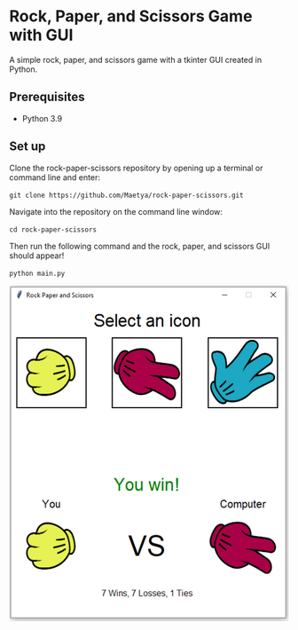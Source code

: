 # Rock, Paper, and Scissors Game with GUI

A simple rock, paper, and scissors game with a tkinter GUI created in Python.

## Prerequisites
- Python 3.9

## Set up
Clone the rock-paper-scissors repository by opening up a terminal or command line and enter:

`git clone https://github.com/Maetya/rock-paper-scissors.git`

Navigate into the repository on the command line window:

`cd rock-paper-scissors`

Then run the following command and the rock, paper, and scissors GUI should appear!

`python main.py`

![Screenshot of the rock, paper, and scissors GUI](https://github.com/Maetya/rock-paper-scissors/blob/main/img/rock-paper-scissors-screenshot.PNG)
